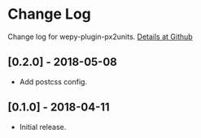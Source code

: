 # Change Log

Change log for wepy-plugin-px2units. [Details at Github](https://github.com/yingye/wepy-plugin-px2units)

## [0.2.0] - 2018-05-08

- Add postcss config.

## [0.1.0] - 2018-04-11

- Initial release.
